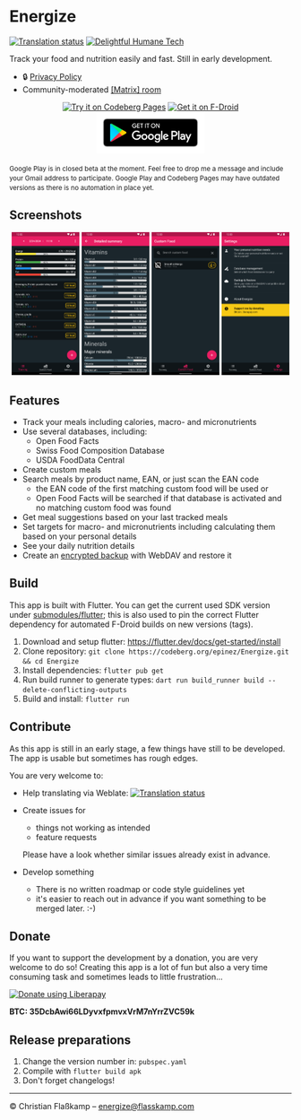 # Energize

[![Translation status](https://hosted.weblate.org/widgets/energize/-/energize/svg-badge.svg)](https://hosted.weblate.org/engage/energize/) [![Delightful Humane Tech](https://codeberg.org/teaserbot-labs/delightful-humane-design/raw/branch/main/humane-tech-badge.svg)](https://codeberg.org/teaserbot-labs/delightful-humane-design)

Track your food and nutrition easily and fast. Still in early development.

  - 🔒 [Privacy Policy](PRIVACY.md)
  - Community-moderated [[Matrix] room](https://matrix.to/#/%23energize:matrix.org)

<p align="center">
  <a href="https://epinez.codeberg.page/projects/energize/index.html"><img src="https://codeberg.org/epinez/pages/raw/branch/main/try_on_codeberg_pages.png" alt="Try it on Codeberg Pages" height="75"></a>
  <a href="https://f-droid.org/packages/com.flasskamp.energize"><img src="https://fdroid.gitlab.io/artwork/badge/get-it-on.png" alt="Get it on F-Droid" height="75"></a>
  <a href="https://play.google.com/store/apps/details?id=com.flasskamp.energize"><img src="./docs/google-play-badge.png" alt="Get it on Google Play" height="75"></a>
</p>

<small>
Google Play is in closed beta at the moment. Feel free to drop me a message and include your Gmail address to participate. Google Play and Codeberg Pages may have outdated versions as there is no automation in place yet.
</small>

<br>

## Screenshots

<p align="center">
  <img src="./fastlane/metadata/android/en-US/images/phoneScreenshots/1.png" width="24%"/>
  <img src="./fastlane/metadata/android/en-US/images/phoneScreenshots/2.png" width="24%"/>
  <img src="./fastlane/metadata/android/en-US/images/phoneScreenshots/3.png" width="24%"/>
  <img src="./fastlane/metadata/android/en-US/images/phoneScreenshots/4.png" width="24%"/>
</p>

## Features

- Track your meals including calories, macro- and micronutrients
- Use several databases, including:
  - Open Food Facts
  - Swiss Food Composition Database
  - USDA FoodData Central
- Create custom meals
- Search meals by product name, EAN, or just scan the EAN code
  - the EAN code of the first matching custom food will be used or
  - Open Food Facts will be searched if that database is activated and no matching custom food was found
- Get meal suggestions based on your last tracked meals
- Set targets for macro- and micronutrients including calculating them based on your personal details
- See your daily nutrition details
- Create an [encrypted backup](docs/backup-encryption/README.md) with WebDAV and restore it

## Build

This app is built with Flutter. You can get the current used SDK version under [submodules/flutter](submodules/flutter); this is also used to pin the correct Flutter dependency for automated F-Droid builds on new versions (tags).

1. Download and setup flutter: https://flutter.dev/docs/get-started/install
2. Clone repository: `git clone https://codeberg.org/epinez/Energize.git && cd Energize`
3. Install dependencies: `flutter pub get`
4. Run build runner to generate types: `dart run build_runner build --delete-conflicting-outputs`
5. Build and install: `flutter run`

## Contribute

As this app is still in an early stage, a few things have still to be developed. The app is usable but sometimes has rough edges.

You are very welcome to:

- Help translating via Weblate: [![Translation status](https://hosted.weblate.org/widgets/energize/-/energize/svg-badge.svg)](https://hosted.weblate.org/engage/energize/)
- Create issues for
  - things not working as intended
  - feature requests

  Please have a look whether similar issues already exist in advance.
- Develop something
    - There is no written roadmap or code style guidelines yet
    - it's easier to reach out in advance if you want something to be merged later. :-)

## Donate

If you want to support the development by a donation, you are very welcome to do so! Creating this app is a lot of fun but also a very time consuming task and sometimes leads to little frustration...

[![Donate using Liberapay](https://liberapay.com/assets/widgets/donate.svg)](https://liberapay.com/epinez/donate)

**BTC: 35DcbAwi66LDyvxfpmvxVrM7nYrrZVC59k**

## Release preparations

1. Change the version number in: `pubspec.yaml`
2. Compile with `flutter build apk`
3. Don't forget changelogs!

---

© Christian Flaßkamp – energize@flasskamp.com
